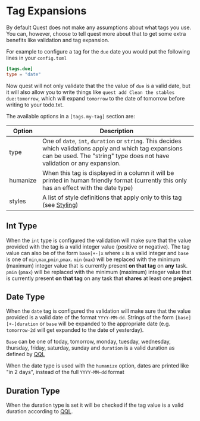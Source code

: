# Tag Expansions

By default Quest does not make any assumptions about what tags you use.
You can, however, choose to tell quest more about that to get some extra benefits
like validation and tag expansion.

For example to configure a tag for the `due` date you would put the following lines in your `config.toml`
```toml
[tags.due]
type = "date"
```

Now quest will not only validate that the the value of `due` is a valid date, but it will also allow you to write things like `quest add Clean the stables due:tomorrow`, which will expand `tomorrow` to the date of tomorrow before writing to your todo.txt.

The available options in a `[tags.my-tag]` section are:

| Option | Description |
| --- | --- |
| type | One of `date`, `int`, `duration` or `string`. This decides which validations apply and which tag expansions can be used. The "string" type does not have validation or any expansion. |
| humanize | When this tag is displayed in a column it will be printed in human friendly format (currently this only has an effect with the date type) |
| styles | A list of style definitions that apply only to this tag (see [Styling](styling.md)) |

## Int Type

When the `int` type is configured the validation will make sure that the value provided with the tag is a valid integer value (positive or negative).
The tag value can also be of the form `base[+-]x` where `x` is a valid integer and `base` is one of `min`,`max`,`pmin`,`pmax`.
`min` (`max`) will be replaced with the minimum (maximum) integer value that is currently present **on that tag** on **any** task. 
`pmin` (`pmax`) will be replaced with the minimum (maximum) integer value that is currently present **on that tag** on any task that **shares** at least one **project**. 

## Date Type

When the `date` tag is configured the validation will make sure that the value provided is a valid date of the format `YYYY-MM-dd`.
Strings of the form `[base][+-]duration` or `base` will be expanded to the appropriate date (e.g. `tomorrow-2d` will get expanded to the date of yesterday).

`Base` can be one of today, tomorrow, monday, tuesday, wednesday, thursday, friday, saturday, sunday and `duration` is a valid duration as defined by [QQL](qql.md#Durations)

When the date type is used with the `humanize` option, dates are printed like "in 2 days", instead of the full `YYYY-MM-dd` format

## Duration Type

When the duration type is set it will be checked if the tag value is a valid duration according to [QQL](qql.md#Durations).
